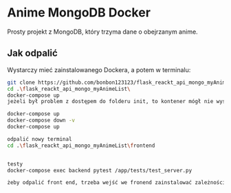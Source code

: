 # Anime MongoDB Docker

Prosty projekt z MongoDB, który trzyma dane o obejrzanym anime.

## Jak odpalić

Wystarczy mieć zainstalowanego Dockera, a potem w terminalu:

```bash
git clone https://github.com/bonbon123123/flask_reackt_api_mongo_myAnimeList.git
cd .\flask_reackt_api_mongo_myAnimeList\
docker-compose up
jeżeli był problem z dostępem do folderu init, to kontener mógł nie wystartować, trzeba dać pozwolenie na dostęp do tego folderu i jeszcze odpalić całość np tak:

docker-compose up 
docker-compose down -v
docker-compose up 

odpalić nowy terminal
cd .\flask_reackt_api_mongo_myAnimeList\frontend


testy
docker-compose exec backend pytest /app/tests/test_server.py

żeby odpalić front end, trzeba wejść we fronend zainstalować zależności